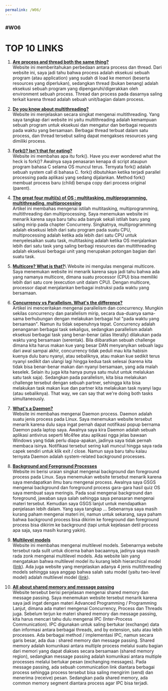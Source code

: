 ```yaml
---
permalink: /W06/
---
```


### #W06

# TOP 10 LINKS

1. [**Are process and thread both the same thing?**](https://www.backblaze.com/blog/whats-the-diff-programs-processes-and-threads/)\
Website ini memberitahukan perbedaan antara process dan thread. Dari website ini, saya jadi tahu bahwa process adalah eksekusi sebuah program (atau application) yang sudah di load ke memori (beserta resources yang diperlukan), sedangkan thread (bukan benang) adalah eksekusi sebuah program yang dipengaruhi/digerakkan oleh environment sebuah process. Thread dan process pada dasarnya saling terkait karena thread adalah sebuah unit/bagian dalam process.

2. [**Do you know about multithreading?**](https://www.csestack.org/difference-process-thread/)\
Website ini menjelaskan secara singkat mengenai multithreading. Yang saya tangkap dari website ini yaitu multithreading adalah kemampuan sebuah program untuk eksekusi dan mengatur dan berbagai requests pada waktu yang bersamaan. Berbagai thread terbuat dalam satu process, dan thread tersebut saling dapat mengakses resources yang dimiliki process.

3. [**Fork()? Isn't that for eating?**](https://www.section.io/engineering-education/fork-in-c-programming-language/)\
Website ini membahas apa itu fork(). Have you ever wondered what the heck is fork()? Awalnya saya penasaran kenapa di script ataupun program bahasa C selama OS muncul terus. Ternyata fork() adalah sebuah system call di bahasa C. fork() dibutuhkan ketika terjadi parallel processing pada aplikasi yang sedang dijalankan. Method fork() membuat process baru (child) berupa copy dari process original (parent).

4. [**The great four multi(s) of OS : multitasking, multiprogramming, multithreading, multiprocessing**](https://medium.com/@shwetank3/multithreading-vs-multiprocessing-vs-multitasking-vs-multiprogramming-brief-overview-3e83a3e7fec6)\
Artikel ini membahas mengenai istilah multitasking, multiprogramming, multithreading dan multiprocessing. Saya menemukan website ini menarik karena saya baru tahu ada banyak sekali istilah baru yang saling mirip pada chapter Concurreny. Singkatnya, multiprogramming adalah eksekusi lebih dari satu program pada suatu CPU, multiprocessing adalah ketika ada lebih dari satu CPU untuk menyelesaikan suatu task, multitasking adalah ketika OS menjalankan lebih dari satu task yang saling berbagi resources dan multithreading adalah eksekusi berbagai unit yang merupakan potongan bagian dari suatu task.

5. [**Multicore? What is that?**](https://afteracademy.com/blog/what-is-the-difference-between-a-multicore-system-and-a-multiprocessor-system#:~:text=It%20is%20a%20single%20computing,one%20CPU%20with%20multiple%20cores.)\
Website ini mengulas mengenai multicore. Saya menemukan website ini menarik karena saya jadi tahu bahwa ada yang namanya multicore, dimana suatu processor (CPU) bisa memiliki lebih dari satu core (execution unit dalam CPU). Dengan multicore, processor dapat menjalankan berbagai instruksi pada waktu yang bersamaan.

6. [**Concurrency vs Parallelism. What's the difference?**](https://medium.com/@itIsMadhavan/concurrency-vs-parallelism-a-brief-review-b337c8dac350)\
Artikel ini menceritakan mengenai parallelism dan concurrency. Mungkin sekilas concurrency dan parallelism mirip, secara dua-duanya sama-sama berhubungan dengan melakukan berbagai hal "pada waktu yang bersamaan". Namun itu tidak sepenuhnya tepat. Concurrency adalah penanganan berbagai task sekaligus, sedangkan parallelism adalah eksekusi berbagai task yang benar-benar (alias literally) dilakukan pada waktu yang bersamaan (serentak). Bila diibaratkan sebuah challenge dimana kita harus makan kue yang besar DAN menyanyikan sebuah lagu dari awal sampai akhir, concurrency tidak peduli mau kita habisin kuenya dulu baru nyanyi, atau sebaliknya, atau makan kue sedikit terus nyanyi sedikit dan ulangi lagi hingga kedua task selesai (karena kita tidak bisa benar-benar makan dan nyanyi bersamaan, yang ada malah keselek. Selain itu juga kita hanya punya satu mulut untuk melalukan satu task saja). Sedangkan pada parallelism, kita bisa melakukan challenge tersebut dengan sebuah partner, sehingga kita bisa melakukan task makan kue dan partner kita melakukan task nyanyi lagu (atau sebaliknya). That way, we can say that we're doing both tasks simultaneously. 

7. [**What's a Daemon?**](https://www.explorelinux.com/different-types-of-processes-in-linux-or-unix/)\
Website ini membahas mengenai Daemon process. Daemon adalah suatu jenis process pada Linux. Saya menemukan website tersebut menarik karena dulu saya ingat pernah dapat notifikasi popup bernama Daemon pada laptop saya. Awalnya saya kira Daemon adalah sebuah aplikasi antivirus seperti Mc4fee atau aplikasi ngga jelas bawaan Windows yang tidak perlu diapa-apakan, jadinya saya tidak pernah membaca isinya. Notifikasi tersebut sering kali muncul hingga saya rada capek sendiri untuk klik exit / close. Namun saya baru tahu kalau ternyata Daemon adalah system-related background processes. 

8. [**Background and Foreground Processes**](https://www.lifewire.com/multitasking-background-foreground-process-2180219)\
Website ini berisi uraian singkat mengenai background dan foreground process pada Linux. Saya menemukan website tersebut menarik karena saya mendapatkan ilmu baru mengenai process. Awalnya saya GSGS mengenai background dan foreground process gara-gara hasil quiz OS saya membuat saya meringis. Pada soal mengenai background dan foreground, jawaban saya salah sehingga saya penasaran mengenai materi tersebut. Kemudian saya GSGS lanjut untuk mendapatkan penjelasan lebih dalam. Yang saya tangkap ... Sebenarnya saya masih kurang paham mengenai materi ini, namun untuk sekarang, saya paham bahwa background process bisa dikirim ke foreground dan foreground process bisa dikirim ke background (tapi untuk kejelasan detil process apa saja, saya masih kurang yakin).

9. [**Multilevel models**](http://www.bristol.ac.uk/cmm/learning/multilevel-models/what-why.html)\
Website ini membahas mengenai multilevel models. Sebenarnya website tersebut rada sulit untuk dicerna bahan bacaannya, jadinya saya masih rada zonk mengenai multilevel models. Ada website lain yang mengatakan bahwa multilevel model itu kurang lebih hierarchical model ([link](https://stackoverflow.com/questions/20486275/hierarchicalmultilevel-multithreading)). Ada juga website yang menjelaskan adanya 4 jenis multithreading models sehingga saya anggap bahwa salah satu model (yaitu two-level model) adalah multilevel model ([link](http://www.it.uu.se/education/course/homepage/os/vt18/module-4/implementing-threads/)).

10. [**All about shared memory and message passing**](https://dextutor.com/inter-process-communication/)\
Website tersebut berisi penjelasan mengenai shared memory dan message passing. Saya menemukan website tersebut menarik karena saya jadi ingat dengan materi Advanced Programming / Programming Lanjut, dimana ada materi mengenai Concurrency, Process dan Threads juga. Sebelum terjun ke materi shared memory dan message passing, kita harus mencari tahu dulu mengenai IPC (Inter-Process Communication). IPC digunakan untuk saling bertukar (exchange) data dan informasi antara berbagai threads, and by extension, satu atau lebih processes. Ada berbagai method / implementasi IPC, namun secara garis besar, ada dua : shared memory dan message passing. Shared memory adalah komunikasi antara multiple process melalui suatu bagian dari memori yang dapat diakses secara bersamaan (shared memory region), sedangkan message passing adalah komunikasi antara multiple processes melalui bertukar pesan (exchanging messages). Pada message passing, ada sebuah communication link diantara berbagai process sehingga process tersebut bisa saling mengirim (send) dan menerima (receive) pesan. Sedangkan pada shared memory, ada common memory segment diantara process agar IPC bisa terjadi.
